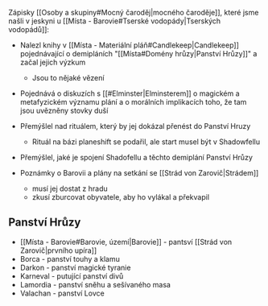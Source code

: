 Zápisky [[Osoby a skupiny#Mocný čaroděj|mocného čaroděje]], které jsme našli v jeskyni u [[Místa - Barovie#Tserské vodopády|Tserských vodopádů]]:

- Nalezl knihy v [[Místa - Materiální pláň#Candlekeep|Candlekeep]] pojednávající o demipláních "[[Místa#Domény hrůzy|Panství Hrůzy]]" a začal jejich výzkum
	- Jsou to nějaké vězení
- Pojednává o diskuzích s [[#Elminster|Elminsterem]] o magickém a metafyzickém významu plání a o morálních implikacích toho, že tam jsou uvězněny stovky duší
- Přemýšlel nad rituálem, který by jej dokázal přenést do Panství Hruzy
	- Rituál na bázi planeshift se podařil, ale start musel být v Shadowfellu
- Přemýšlel, jaké je spojení Shadofellu a těchto demiplání Panství Hrůzy

- Poznámky o Barovii a plány na setkání se [[Strád von Zarovič|Strádem]]
	- musí jej dostat z hradu
	- zkusí zburcovat obyvatele, aby ho vylákal a překvapil

## Panství Hrůzy
- [[Místa - Barovie#Barovie, území|Barovie]] - pantsví [[Strád von Zarovič|prvního upíra]]
- Borca - panství touhy a klamu
- Darkon - panství magické tyranie
- Karneval - putující panství divů
- Lamordia - panství sněhu a sešívaného masa
- Valachan - panství Lovce